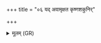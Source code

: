 +++
title = "०६ यद् अवामृक्षत कृष्णशकुनिर्"

+++
<details><summary>मूलम् (GR)</summary>

+++(PSK 20.15.6)+++यद् अवामृक्षत कृष्णशकुनिर्  
मुखेन निरृते तव ।  
अग्निष् टत् सर्वं शुन्धतु  
हव्यवाड् घृतसूदनः ॥
</details>
